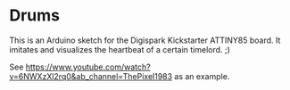 # Drums

This is an Arduino sketch for the Digispark Kickstarter ATTINY85 board.
It imitates and visualizes the heartbeat of a certain timelord. ;)

See https://www.youtube.com/watch?v=6NWXzXl2rq0&ab_channel=ThePixel1983 as an example.
